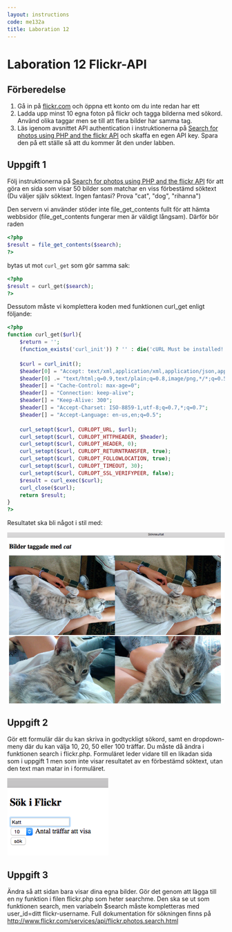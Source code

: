 ```yaml
---
layout: instructions
code: me132a
title: Laboration 12
---
```


# Laboration 12 Flickr-API

## Förberedelse

1. Gå in på [flickr.com](http://flickr.com) och öppna ett konto om du inte redan har ett
2. Ladda upp minst 10 egna foton på flickr och tagga bilderna med sökord. Använd olika taggar men se till att flera bilder har samma tag.
3. Läs igenom avsnittet API authentication i instruktionerna på [Search for photos using PHP and the flickr API](http://www.web-development-blog.com/archives/search-for-photos-using-php-and-the-flickr-api/) och skaffa en egen API key. Spara den på ett ställe så att du kommer åt den under labben. 

## Uppgift 1

Följ instruktionerna på [Search for photos using PHP and the flickr API](http://www.web-development-blog.com/archives/search-for-photos-using-php-and-the-flickr-api/) för att göra en sida som visar 50 bilder som matchar en viss förbestämd söktext (Du väljer själv söktext. Ingen fantasi? Prova "cat", "dog", "rihanna")

Den servern vi använder stöder inte file_get_contents fullt för att hämta webbsidor (file_get_contents fungerar men är väldigt långsam). Därför bör raden 

```php
<?php
$result = file_get_contents($search);
?>
```

bytas ut mot `curl_get` som gör samma sak:

```php
<?php
$result = curl_get($search);
?>
```

Dessutom måste vi komplettera koden med funktionen curl_get enligt följande:

```php
<?php
function curl_get($url){
    $return = '';
    (function_exists('curl_init')) ? '' : die('cURL Must be installed!');

    $curl = curl_init();
    $header[0] = "Accept: text/xml,application/xml,application/json,application/xhtml+xml,";
    $header[0] .= "text/html;q=0.9,text/plain;q=0.8,image/png,*/*;q=0.5";
    $header[] = "Cache-Control: max-age=0";
    $header[] = "Connection: keep-alive";
    $header[] = "Keep-Alive: 300";
    $header[] = "Accept-Charset: ISO-8859-1,utf-8;q=0.7,*;q=0.7";
    $header[] = "Accept-Language: en-us,en;q=0.5";

    curl_setopt($curl, CURLOPT_URL, $url);
    curl_setopt($curl, CURLOPT_HTTPHEADER, $header);
    curl_setopt($curl, CURLOPT_HEADER, 0);
    curl_setopt($curl, CURLOPT_RETURNTRANSFER, true);
    curl_setopt($curl, CURLOPT_FOLLOWLOCATION, true);
    curl_setopt($curl, CURLOPT_TIMEOUT, 30);
    curl_setopt($curl, CURLOPT_SSL_VERIFYPEER, false);
    $result = curl_exec($curl);
    curl_close($curl);
    return $result;
}
?>
```

Resultatet ska bli något i stil med: 

![](im12/bild1.png)

## Uppgift 2

Gör ett formulär där du kan skriva in godtyckligt sökord, samt en dropdown-meny där du kan välja 10, 20, 50 eller 100 träffar. Du måste då ändra i funktionen search i flickr.php. Formuläret leder vidare till en likadan sida som i uppgift 1 men som inte visar resultatet av en förbestämd söktext, utan den text man matar in i formuläret. 

![](im12/bild2.png)

## Uppgift 3

Ändra så att sidan bara visar dina egna bilder. Gör det genom att lägga till en ny funktion i filen flickr.php som heter searchme. Den ska se ut som funktionen search, men variabeln $search måste kompletteras med user_id=ditt flickr-username. Full dokumentation för sökningen finns på <http://www.flickr.com/services/api/flickr.photos.search.html>

